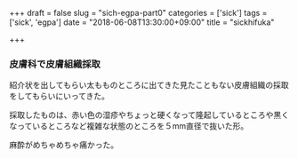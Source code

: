 +++
draft = false
slug = "sich-egpa-part0"
categories = ['sick']
tags = ['sick', 'egpa']
date = "2018-06-08T13:30:00+09:00"
title = "sickhifuka"

+++

### 皮膚科で皮膚組織採取
紹介状を出してもらい太もものところに出てきた見たこともない皮膚組織の採取をしてもらいにいってきた。

<!--more-->

採取したものは、赤い色の湿疹やちょっと硬くなって隆起しているところや黒くなっているところなど複雑な状態のところを５mm直径で抜いた形。

麻酔がめちゃめちゃ痛かった。
